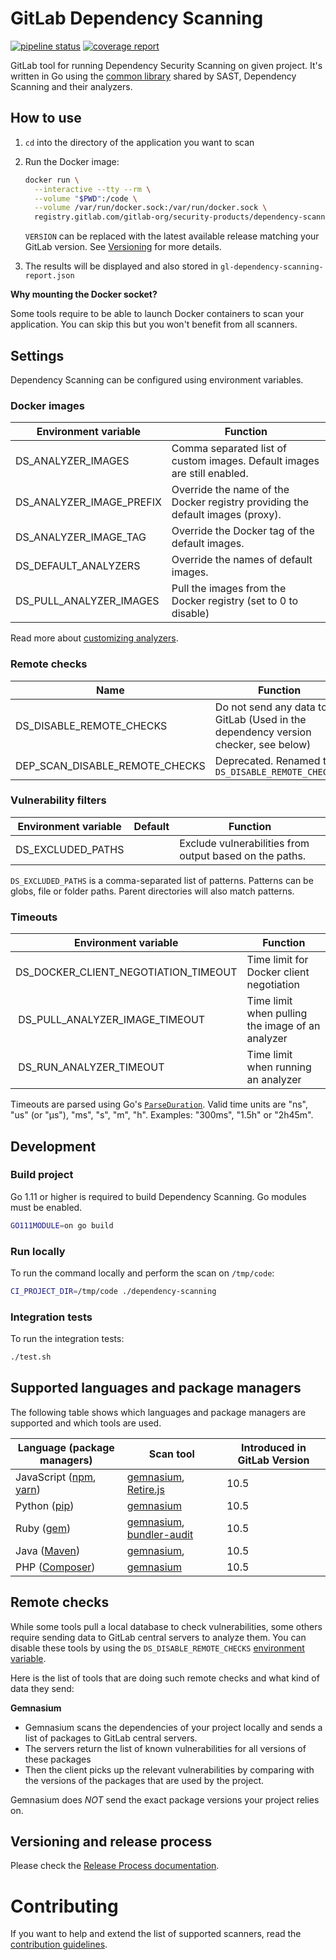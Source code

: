 # GitLab Dependency Scanning

[![pipeline status](https://gitlab.com/gitlab-org/security-products/dependency-scanning/badges/master/pipeline.svg)](https://gitlab.com/gitlab-org/security-products/dependency-scanning/commits/master)
[![coverage report](https://gitlab.com/gitlab-org/security-products/dependency-scanning/badges/master/coverage.svg)](https://gitlab.com/gitlab-org/security-products/dependency-scanning/commits/master)

GitLab tool for running Dependency Security Scanning on given project.
It's written in Go using
the [common library](https://gitlab.com/gitlab-org/security-products/analyzers/common)
shared by SAST, Dependency Scanning and their analyzers.

## How to use

1. `cd` into the directory of the application you want to scan
1. Run the Docker image:

    ```sh
    docker run \
      --interactive --tty --rm \
      --volume "$PWD":/code \
      --volume /var/run/docker.sock:/var/run/docker.sock \
      registry.gitlab.com/gitlab-org/security-products/dependency-scanning:${VERSION:-latest} /code
    ```

    `VERSION` can be replaced with the latest available release matching your GitLab version. See [Versioning](#versioning-and-release-process) for more details.

1. The results will be displayed and also stored in `gl-dependency-scanning-report.json`

**Why mounting the Docker socket?**

Some tools require to be able to launch Docker containers to scan your application. You can skip this but you won't benefit from all scanners.

## Settings

Dependency Scanning can be configured using environment variables.

### Docker images

| Environment variable         | Function |
|------------------------------|----------|
| DS_ANALYZER_IMAGES           | Comma separated list of custom images. Default images are still enabled.|
| DS_ANALYZER_IMAGE_PREFIX     | Override the name of the Docker registry providing the default images (proxy). |
| DS_ANALYZER_IMAGE_TAG        | Override the Docker tag of the default images. |
| DS_DEFAULT_ANALYZERS         | Override the names of default images. |
| DS_PULL_ANALYZER_IMAGES      | Pull the images from the Docker registry (set to 0 to disable) |

Read more about [customizing analyzers](./docs/analyzers.md#custom-analyzers).

### Remote checks

| Name                           | Function                                                                           |
|--------------------------------|------------------------------------------------------------------------------------|
| DS_DISABLE_REMOTE_CHECKS       | Do not send any data to GitLab (Used in the dependency version checker, see below) |
| DEP_SCAN_DISABLE_REMOTE_CHECKS | Deprecated. Renamed to `DS_DISABLE_REMOTE_CHECKS `                                 |

### Vulnerability filters

| Environment variable  | Default   | Function |
|-----------------------|-----------|----------|
| DS_EXCLUDED_PATHS     |           | Exclude vulnerabilities from output based on the paths. |

`DS_EXCLUDED_PATHS` is a comma-separated list of patterns.
Patterns can be globs, file or folder paths. Parent directories will also match patterns.

### Timeouts

| Environment variable                 | Function |
|--------------------------------------|----------|
| DS_DOCKER_CLIENT_NEGOTIATION_TIMEOUT | Time limit for Docker client negotiation |
| DS_PULL_ANALYZER_IMAGE_TIMEOUT       | Time limit when pulling the image of an analyzer |
| DS_RUN_ANALYZER_TIMEOUT              | Time limit when running an analyzer |

Timeouts are parsed using Go's [`ParseDuration`](https://golang.org/pkg/time/#ParseDuration).
Valid time units are "ns", "us" (or "µs"), "ms", "s", "m", "h".
Examples: "300ms", "1.5h" or "2h45m".

## Development

### Build project

Go 1.11 or higher is required to build Dependency Scanning. Go modules must be enabled.

```sh
GO111MODULE=on go build
```

### Run locally

To run the command locally and perform the scan on `/tmp/code`:

```sh
CI_PROJECT_DIR=/tmp/code ./dependency-scanning
```

### Integration tests

To run the integration tests:

```sh
./test.sh
```


## Supported languages and package managers

The following table shows which languages and package managers are supported and which tools are used.

| Language (package managers)                                                 | Scan tool                                                                                                                                 | Introduced in GitLab Version |
|-----------------------------------------------------------------------------|-------------------------------------------------------------------------------------------------------------------------------------------|------------------------------|
| JavaScript ([npm](https://www.npmjs.com/), [yarn](https://yarnpkg.com/en/)) | [gemnasium](https://gitlab.com/gitlab-org/security-products/gemnasium/general), [Retire.js](https://retirejs.github.io/retire.js)         | 10.5 |
| Python ([pip](https://pip.pypa.io/en/stable/))                              | [gemnasium](https://gitlab.com/gitlab-org/security-products/gemnasium/general)                                                            | 10.5 |
| Ruby ([gem](https://rubygems.org/))                                         | [gemnasium](https://gitlab.com/gitlab-org/security-products/gemnasium/general), [bundler-audit](https://github.com/rubysec/bundler-audit) | 10.5 |
| Java ([Maven](https://maven.apache.org/))                                   | [gemnasium](https://gitlab.com/gitlab-org/security-products/gemnasium/general),                                                           | 10.5 |
| PHP ([Composer](https://getcomposer.org/))                                  | [gemnasium](https://gitlab.com/gitlab-org/security-products/gemnasium/general)                                                            | 10.5 |

## Remote checks

While some tools pull a local database to check vulnerabilities, some others require sending data to GitLab central servers to analyze them.
You can disable these tools by using the `DS_DISABLE_REMOTE_CHECKS` [environment variable](https://docs.gitlab.com/ee/ci/variables/README.html#gitlab-ci-yml-defined-variables).

Here is the list of tools that are doing such remote checks and what kind of data they send:

**Gemnasium**

* Gemnasium scans the dependencies of your project locally and sends a list of packages to GitLab central servers.
* The servers return the list of known vulnerabilities for all versions of these packages
* Then the client picks up the relevant vulnerabilities by comparing with the versions of the packages that are used by the project.

Gemnasium does *NOT* send the exact package versions your project relies on.

## Versioning and release process

Please check the [Release Process documentation](https://gitlab.com/gitlab-org/security-products/release/blob/master/docs/release_process.md).

# Contributing

If you want to help and extend the list of supported scanners, read the
[contribution guidelines](CONTRIBUTING.md).
